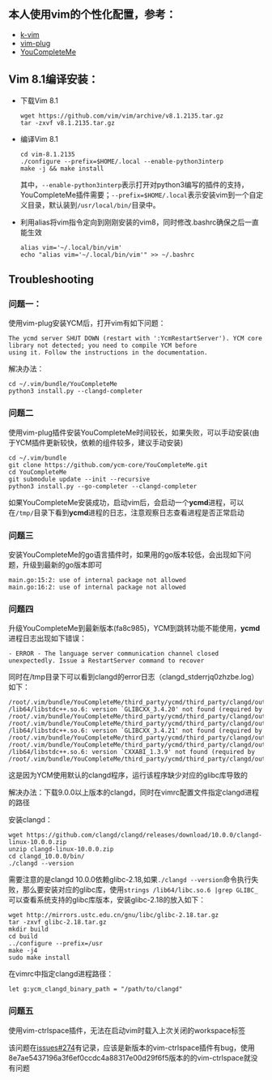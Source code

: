 ## 本人使用vim的个性化配置，参考：

- [k-vim](https://github.com/wklken/k-vim)
- [vim-plug](https://github.com/junegunn/vim-plug)
- [YouCompleteMe](https://github.com/Valloric/YouCompleteMe)


## Vim 8.1编译安装：

- 下载Vim 8.1
    ```
    wget https://github.com/vim/vim/archive/v8.1.2135.tar.gz
    tar -zxvf v8.1.2135.tar.gz
    ```
- 编译Vim 8.1
    ```
    cd vim-8.1.2135
    ./configure --prefix=$HOME/.local --enable-python3interp
    make -j && make install
    ```
    其中，```--enable-python3interp```表示打开对python3编写的插件的支持，YouCompleteMe插件需要；```--prefix=$HOME/.local```表示安装vim到一个自定义目录，默认装到```/usr/local/bin/```目录中。
    
- 利用alias将vim指令定向到刚刚安装的vim8，同时修改.bashrc确保之后一直能生效
    ```
    alias vim='~/.local/bin/vim'
    echo "alias vim='~/.local/bin/vim'" >> ~/.bashrc
    ```

## Troubleshooting

### 问题一：

使用vim-plug安装YCM后，打开vim有如下问题：
```
The ycmd server SHUT DOWN (restart with ':YcmRestartServer'). YCM core library not detected; you need to compile YCM before
using it. Follow the instructions in the documentation.
```
解决办法：

```
cd ~/.vim/bundle/YouCompleteMe
python3 install.py --clangd-completer
```
### 问题二
使用vim-plug插件安装YouCompleteMe时间较长，如果失败，可以手动安装(由于YCM插件更新较快，依赖的组件较多，建议手动安装)
```
cd ~/.vim/bundle
git clone https://github.com/ycm-core/YouCompleteMe.git
cd YouCompleteMe
git submodule update --init --recursive
python3 install.py --go-completer --clangd-completer
```

如果YouCompleteMe安装成功，启动vim后，会启动一个**ycmd**进程，可以在```/tmp/```目录下看到**ycmd**进程的日志，注意观察日志查看进程是否正常启动

### 问题三
安装YouCompleteMe的go语言插件时，如果用的go版本较低，会出现如下问题，升级到最新的go版本即可
```
main.go:15:2: use of internal package not allowed
main.go:16:2: use of internal package not allowed
```

### 问题四
升级YouCompleteMe到最新版本(fa8c985)，YCM到跳转功能不能使用，**ycmd**进程日志出现如下错误：
```
- ERROR - The language server communication channel closed unexpectedly. Issue a RestartServer command to recover
```
同时在/tmp目录下可以看到clangd的error日志（clangd_stderrjq0zhzbe.log）如下：
```
/root/.vim/bundle/YouCompleteMe/third_party/ycmd/third_party/clangd/output/bin/clangd: /lib64/libstdc++.so.6: version `GLIBCXX_3.4.20' not found (required by /root/.vim/bundle/YouCompleteMe/third_party/ycmd/third_party/clangd/output/bin/clangd)
/root/.vim/bundle/YouCompleteMe/third_party/ycmd/third_party/clangd/output/bin/clangd: /lib64/libstdc++.so.6: version `GLIBCXX_3.4.21' not found (required by /root/.vim/bundle/YouCompleteMe/third_party/ycmd/third_party/clangd/output/bin/clangd)
/root/.vim/bundle/YouCompleteMe/third_party/ycmd/third_party/clangd/output/bin/clangd: /lib64/libstdc++.so.6: version `CXXABI_1.3.9' not found (required by /root/.vim/bundle/YouCompleteMe/third_party/ycmd/third_party/clangd/output/bin/clangd)
```
这是因为YCM使用默认的clangd程序，运行该程序缺少对应的glibc库导致的

解决办法：下载9.0.0以上版本的clangd，同时在vimrc配置文件指定clangd进程的路径

安装clangd：
```
wget https://github.com/clangd/clangd/releases/download/10.0.0/clangd-linux-10.0.0.zip
unzip clangd-linux-10.0.0.zip
cd clangd_10.0.0/bin/
./clangd --version
```
需要注意的是clangd 10.0.0依赖glibc-2.18,如果```./clangd --version```命令执行失败，那么要安装对应的glibc库，使用```strings /lib64/libc.so.6 |grep GLIBC_```可以查看系统支持的glibc库版本，安装glibc-2.18的放入如下：
```
wget http://mirrors.ustc.edu.cn/gnu/libc/glibc-2.18.tar.gz
tar -zxvf glibc-2.18.tar.gz
mkdir build
cd build
../configure --prefix=/usr
make -j4
sudo make install
```

在vimrc中指定clangd进程路径：
```
let g:ycm_clangd_binary_path = "/path/to/clangd"
```

### 问题五
使用vim-ctrlspace插件，无法在启动vim时载入上次关闭的workspace标签

该问题在[issues#274](https://github.com/vim-ctrlspace/vim-ctrlspace/issues/274)有记录，应该是新版本的vim-ctrlspace插件有bug，使用8e7ae5437196a3f6ef0ccdc4a88317e00d29f6f5版本的的vim-ctrlspace就没有问题


